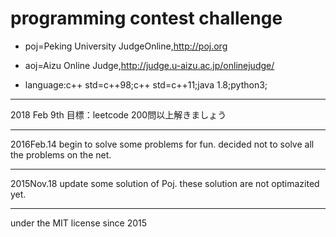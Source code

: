 # programming contest challenge
* poj=Peking University JudgeOnline,http://poj.org

* aoj=Aizu Online Judge,http://judge.u-aizu.ac.jp/onlinejudge/

- language:c++ std=c++98;c++ std=c++11;java 1.8;python3;

--------

2018 Feb 9th
目標：leetcode 200問以上解きましょう

--------

2016Feb.14
begin to solve some problems for fun.
decided not to solve all the problems on the net.

--------

2015Nov.18
update some solution of Poj.
these solution are not optimazited yet.

--------

under the MIT license since 2015

